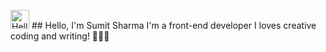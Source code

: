 <img src="https://github.com/sumitsharmacr/sumitsharmacr/blob/master/images/hi.gif" width="30px" alt="Hello hand" /> ## Hello, I'm Sumit Sharma
I'm a front-end developer I loves creative coding and writing! 👩🏼‍💻
